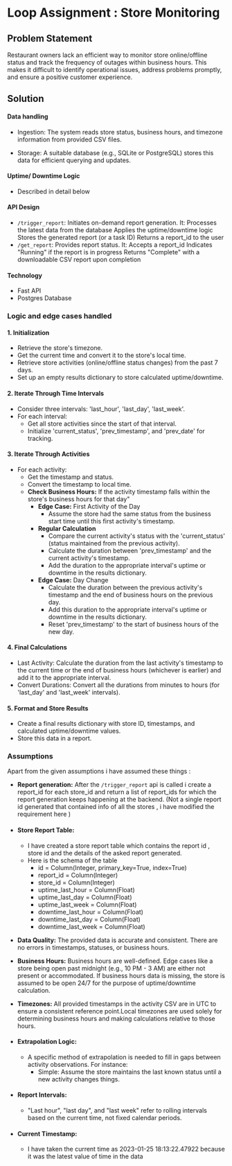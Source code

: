 # Loop Assignment : Store Monitoring

## Problem Statement
Restaurant owners lack an efficient way to monitor store online/offline status and track the frequency of outages within business hours. This makes it difficult to identify operational issues, address problems promptly, and ensure a positive customer experience.

## Solution

#### Data handling
 - Ingestion: The system reads store status, business hours, and timezone information from provided CSV files.

 - Storage: A suitable database (e.g., SQLite or PostgreSQL) stores this data for efficient querying and updates.

#### Uptime/ Downtime Logic
- Described in detail below

#### API Design

- `/trigger_report`: Initiates on-demand report generation. It:
Processes the latest data from the database
Applies the uptime/downtime logic
Stores the generated report (or a task ID)
Returns a report_id to the user
- `/get_report`: Provides report status. It:
Accepts a report_id
Indicates "Running" if the report is in progress
Returns "Complete" with a downloadable CSV report upon completion

#### Technology

- Fast API
- Postgres Database

### Logic and edge cases handled

#### 1. Initialization

 - Retrieve the store's timezone.
 - Get the current time and convert it to the store's local time.
 - Retrieve store activities (online/offline status changes) from the past 7 days.
 - Set up an empty results dictionary to store calculated uptime/downtime.

#### 2. Iterate Through Time Intervals

 - Consider three intervals: 'last_hour', 'last_day', 'last_week'.
 - For each interval:
   - Get all store activities since the start of that interval.
   - Initialize 'current_status', 'prev_timestamp', and 'prev_date' for tracking.

#### 3. Iterate Through Activities

- For each activity:
  - Get the timestamp and status.
  - Convert the timestamp to local time.
  - **Check Business Hours:** If the activity timestamp falls within the store's business hours for that day"
    - **Edge Case:** First Activity of the Day
      - Assume the store had the same status from the business start time until this first activity's timestamp.
    - **Regular Calculation**
      - Compare the current activity's status with the 'current_status' (status maintained from the previous activity).
      - Calculate the duration between 'prev_timestamp' and the current activity's timestamp.
      - Add the duration to the appropriate interval's uptime or downtime in the results dictionary.
    - **Edge Case:** Day Change
      - Calculate the duration between the previous activity's timestamp and the end of business hours on the previous day.
      - Add this duration to the appropriate interval's uptime or downtime in the results dictionary.
      - Reset 'prev_timestamp' to the start of business hours of the new day.
#### 4. Final Calculations

  - Last Activity: Calculate the duration from the last activity's timestamp to the current time or the end of business hours (whichever is earlier) and add it to the appropriate interval.
  - Convert Durations: Convert all the durations from minutes to hours (for 'last_day' and 'last_week' intervals).

#### 5. Format and Store Results

 - Create a final results dictionary with store ID, timestamps, and calculated uptime/downtime values.
 - Store this data in a report.

### Assumptions

Apart from the given assumptions i have assumed these things :

  - **Report generation:** After the `/trigger_report` api is called i create a report_id for each store_id and return a list of report_ids for which the report generation keeps happening at the backend. (Not a single report id generated that contained info of all the stores , i have modified the requirement here )

  - #### **Store Report Table:** 
     - I have created a store report table which contains the report id , store id and the details of the asked report generated.
     - Here is the schema of the table
        - id = Column(Integer, primary_key=True, index=True)
        - report_id = Column(Integer)
        - store_id = Column(Integer)
        - uptime_last_hour = Column(Float)
        - uptime_last_day = Column(Float)
        - uptime_last_week = Column(Float)
        - downtime_last_hour = Column(Float)
        - downtime_last_day = Column(Float)
        - downtime_last_week = Column(Float)

- **Data Quality:** The provided data is accurate and consistent. There are no errors in timestamps, statuses, or business hours.

- **Business Hours:** Business hours are well-defined. Edge cases like a store being open past midnight (e.g., 10 PM - 3 AM) are either not present or accommodated.
If business hours data is missing, the store is assumed to be open 24/7 for the purpose of uptime/downtime calculation.

- **Timezones:** All provided timestamps in the activity CSV are in UTC to ensure a consistent reference point.Local timezones are used solely for determining business hours and making calculations relative to those hours.

- #### **Extrapolation Logic:** 
  - A specific method of extrapolation is needed to fill in gaps between activity observations. For instance:
    - Simple: Assume the store maintains the last known status until a new activity changes things.

- #### **Report Intervals:** 
  - "Last hour", "last day", and "last week" refer to rolling intervals based on the current time, not fixed calendar periods.

- #### **Current Timestamp:** 
   - I have taken the current time as 2023-01-25 18:13:22.47922 because it was the latest value of time in the data

 
